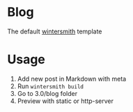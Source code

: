 
# Blog

The default [wintersmith](https://github.com/jnordberg/wintersmith) template

# Usage

1. Add new post in Markdown with meta
1. Run `wintersmith build`
1. Go to 3.0/blog folder
1. Preview with static or http-server

